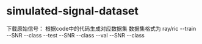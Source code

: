 # simulated-signal-dataset
下载原始信号：
根据code中的代码生成对应数据集
数据集格式为
ray/ric
  --train
    --SNR
      --class
  --test
    --SNR
      --class
  --val
    --SNR
      --class
  
